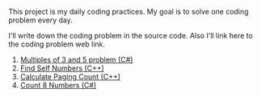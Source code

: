 This project is my daily coding practices.
My goal is to solve one coding problem every day.

I'll write down the coding problem in the source code.
Also I'll link here to the coding problem web link.

1. [Multiples of 3 and 5 problem (C#)](http://codingdojang.com/scode/350?answer_mode=hide)
2. [Find Self Numbers (C++)](http://codingdojang.com/scode/365?answer_mode=hide)
2. [Calculate Paging Count (C++)](http://codingdojang.com/scode/406?answer_mode=hide)
2. [Count 8 Numbers (C#)](http://codingdojang.com/scode/393?answer_mode=hide)
